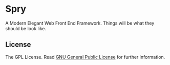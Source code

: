 Spry
====
A Modern Elegant Web Front End Framework.
Things will be what they should be look like.

License
-------
The GPL License. Read [GNU General Public License](http://www.gnu.org/licenses/gpl.html) for further information.
